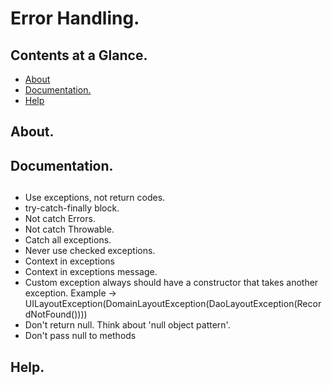 # Error Handling.





## Contents at a Glance.
* [About](#about)
* [Documentation.](#documentation)
* [Help](#help)





## About.





## Documentation.





##
* Use exceptions, not return codes.
* try-catch-finally block.
* Not catch Errors.
* Not catch Throwable.
* Catch all exceptions.
* Never use checked exceptions.
* Context in exceptions
* Context in exceptions message.
* Custom exception always should have a constructor that takes another exception. 
  Example -> UILayoutException(DomainLayoutException(DaoLayoutException(RecordNotFound())))
* Don't return null. Think about 'null object pattern'.
* Don't pass null to methods





## Help.